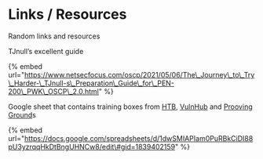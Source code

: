 # Links / Resources

Random links and resources 

TJnull’s excellent guide

{% embed url="https://www.netsecfocus.com/oscp/2021/05/06/The\_Journey\_to\_Try\_Harder-\_TJnull-s\_Preparation\_Guide\_for\_PEN-200\_PWK\_OSCP\_2.0.html" %}

Google sheet that contains training boxes from [HTB](https://www.hackthebox.com), [VulnHub](https://www.vulnhub.com) and [Prooving Ground](https://www.offensive-security.com/labs/)s

{% embed url="https://docs.google.com/spreadsheets/d/1dwSMIAPIam0PuRBkCiDI88pU3yzrqqHkDtBngUHNCw8/edit\#gid=1839402159" %}





